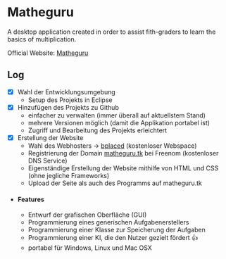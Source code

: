 # Matheguru
A desktop application created in order to assist fith-graders to learn the basics of multiplication.

Official Website: [Matheguru](http://matheguru.tk/)

## Log
- [x] Wahl der Entwicklungsumgebung
  - Setup des Projekts in Eclipse
- [x] Hinzufügen des Projekts zu Github
  - einfacher zu verwalten (immer überall auf aktuellstem Stand)
  - mehrere Versionen möglich (damit die Applikation portabel ist)
  - Zugriff und Bearbeitung des Projekts erleichtert
- [x] Erstellung der Website
  - Wahl des Webhosters -> [bplaced](http://www.bplaced.net/) (kostenloser Webspace)
  - Registrierung der Domain [matheguru.tk](http://matheguru.tk/) bei Freenom (kostenloser DNS Service)
  - Eigenständige Erstellung der Website mithilfe von HTML und CSS (ohne jegliche Frameworks)
  - Upload der Seite als auch des Programms auf matheguru.tk
- #### Features
  - Entwurf der grafischen Oberfläche (GUI)
  - Programmierung eines generischen Aufgabenerstellers
  - Programmierung einer Klasse zur Speicherung der Aufgaben
  - Programmierung einer KI, die den Nutzer gezielt fördert :+1:
  - portabel für Windows, Linux und Mac OSX 
  
